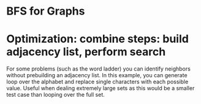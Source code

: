 BFS for Graphs
======

# Optimization: combine steps: build adjacency list, perform search
For some problems (such as the word ladder) you can identify neighbors without prebuilding an adjacency list.
In this example, you can generate loop over the alphabet and replace single characters with each possible value.
Useful when dealing extremely large sets as this would be a smaller test case than looping over the full set.




